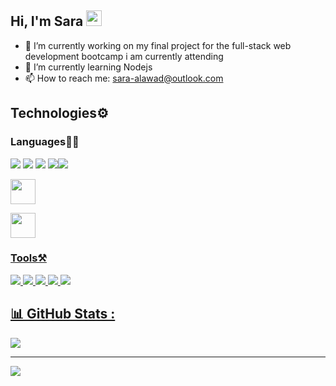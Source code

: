 
<h2>Hi, I'm Sara <img src="https://media.giphy.com/media/hvRJCLFzcasrR4ia7z/giphy.gif" width="25px"></h2>



- 🔭 I’m currently working on my final project for the full-stack web development bootcamp i am currently attending
- 🌱 I’m currently learning Nodejs
- 📫 How to reach me: sara-alawad@outlook.com



## Technologies⚙️

### Languages✍🏼

<img src="https://img.icons8.com/color/35/000000/html-5--v1.png"/> <img src="https://img.icons8.com/color/35/000000/css3.png"/> <img src="https://img.icons8.com/color/35/000000/javascript--v1.png"/> 
<img src="https://img.icons8.com/color/35/000000/nodejs.png"/><img src="https://img.icons8.com/color/35/000000/mongodb.png"/>


<a href="https://reactjs.org/" target="_blank" rel="noreferrer"> <img src="https://www.vectorlogo.zone/logos/reactjs/reactjs-icon.svg" width="40" height="40"/>
  
<a href="https://www.mongodb.com/" target="_blank" rel="noreferrer"> <img src="https://www.vectorlogo.zone/logos/mongodb/mongodb-icon.svg" width="40" height="40"/>
### Tools⚒️

<img src="https://img.icons8.com/fluency/35/000000/visual-studio-code-2019.png"/> <img src="https://img.icons8.com/color/35/000000/figma--v2.png"/> <img src="https://img.icons8.com/color/35/000000/git.png"/> <img src="https://img.icons8.com/color/35/000000/github.png"/> <img src="https://img.icons8.com/cute-clipart/35/000000/canva.png"/> 



## 📊 GitHub Stats :
![](https://github-readme-stats.vercel.app/api/top-langs/?username=SaraAlAwad&theme=radical&hide_border=false&include_all_commits=false&count_private=false&layout=compact)

---
[![](https://visitcount.itsvg.in/api?id=SaraAlAwad&icon=0&color=0)](https://visitcount.itsvg.in)
